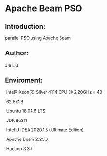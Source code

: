 # Apache Beam PSO

## Introduction:

parallel PSO using  Apache Beam

## Author:

 Jie Liu

## Enviroment:

​	Intel® Xeon(R) Silver 4114 CPU @ 2.20GHz × 40 

​	62.5 GiB 

​	Ubuntu 18.04.6 LTS

​	JDK 8u311

​	IntelliJ IDEA 2020.1.3 (Ultimate Edition)

​	Apache Beam 2.23.0

​	Hadoop 3.3.1
